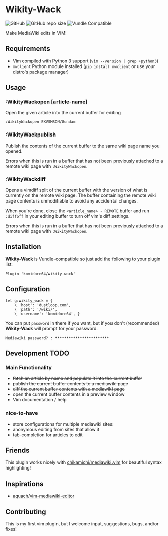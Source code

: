 # Wikity-Wack

![GitHub](https://img.shields.io/github/license/komidore64/wikity-wack)
![GitHub repo size](https://img.shields.io/github/repo-size/komidore64/wikity-wack)
![Vundle Compatible](https://img.shields.io/badge/Vundle.vim-compatible-yellow)

Make MediaWiki edits in VIM!

## Requirements

- Vim compiled with Python 3 support (`vim --version | grep +python3`)
- `mwclient` Python module installed (`pip install mwclient` or use your
  distro's package manager)

## Usage

### **:WikityWackopen [article-name]**

Open the given article into the current buffer for editing

```vim
:WikityWackopen EXVSMBON/Gundam
```

### **:WikityWackpublish**

Publish the contents of the current buffer to the same wiki page name you
opened.

Errors when this is run in a buffer that has not been previously attached
to a remote wiki page with `:WikityWackopen`.

### **:WikityWackdiff**

Opens a vimdiff split of the current buffer with the version of what is
currently on the remote wiki page. The buffer containing the remote wiki
page contents is unmodifiable to avoid any accidental changes.

When you're done, close the `<article_name> - REMOTE` buffer and run
`:diffoff` in your editing buffer to turn off vim's diff settings.

Errors when this is run in a buffer that has not been previously attached
to a remote wiki page with `:WikityWackopen`.

## Installation

**Wikity-Wack** is Vundle-compatible so just add the following to your plugin list:

```vim
Plugin 'komidore64/wikity-wack'
```

## Configuration

```vim
let g:wikity_wack = {
    \ 'host': 'dustloop.com',
    \ 'path': '/wiki/',
    \ 'username': 'komidore64', }
```

You can put `password` in there if you want, but if you don't
(recommended) **Wikity-Wack** will prompt for your password.

```
Mediawiki password? : ************************
```

## Development TODO

### Main Functionality

- ~~fetch an article by name and populate it into the current buffer~~
- ~~publish the current buffer contents to a mediawiki page~~
- ~~diff the current buffer contents with a mediawiki page~~
- open the current buffer contents in a preview window
- Vim documentation / help

### nice-to-have

- store configurations for multiple mediawiki sites
- anonymous editing from sites that allow it
- tab-completion for articles to edit

## Friends

This plugin works nicely with
[chikamichi/mediawiki.vim](https://github.com/chikamichi/mediawiki.vim)
for beautiful syntax highlighting!

## Inspirations

- [aquach/vim-mediawiki-editor](https://github.com/aquach/vim-mediawiki-editor)

## Contributing

This is my first vim plugin, but I welcome input, suggestions, bugs,
and/or fixes!

